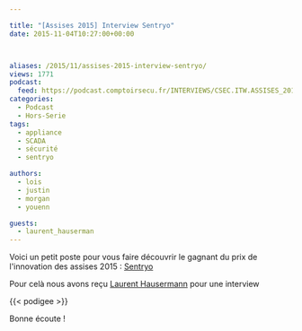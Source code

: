 ```yaml
---

title: "[Assises 2015] Interview Sentryo"
date: 2015-11-04T10:27:00+00:00



aliases: /2015/11/assises-2015-interview-sentryo/
views: 1771
podcast:
  feed: https://podcast.comptoirsecu.fr/INTERVIEWS/CSEC.ITW.ASSISES_2015.LAURENT_HAUSERMANN.mp3
categories:
  - Podcast
  - Hors-Serie
tags:
  - appliance
  - SCADA
  - sécurité
  - sentryo

authors:
  - lois
  - justin
  - morgan
  - youenn

guests:
  - laurent_hauserman
---
```

Voici un petit poste pour vous faire découvrir le gagnant du prix de l'innovation des assises 2015 : [Sentryo](http://www.sentryo.net/fr/)

Pour celà nous avons reçu [Laurent Hausermann](https://twitter.com/lhausermann) pour une interview

{{< podigee >}}

Bonne écoute !
